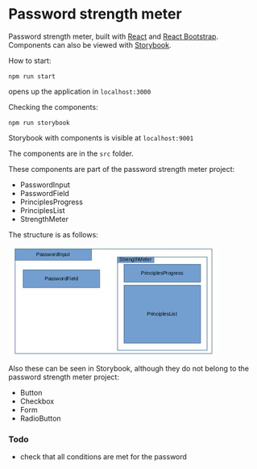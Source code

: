 # Password strength meter

Password strength meter, built with [React](https://reactjs.org/) and [React Bootstrap](https://react-bootstrap.github.io/). Components can also be viewed with [Storybook](https://storybook.js.org/).

How to start:

    npm run start

opens up the application in `localhost:3000`


Checking the components:

    npm run storybook

Storybook with components is visible at `localhost:9001`

The components are in the `src` folder.

These components are part of the password strength meter project:
* PasswordInput
* PasswordField
* PrinciplesProgress
* PrinciplesList
* StrengthMeter

The structure is as follows:

![Component layout](img/components.jpg)

Also these can be seen in Storybook, although they do not belong to the password strength meter project:
* Button
* Checkbox
* Form
* RadioButton


### Todo
- check that all conditions are met for the password
